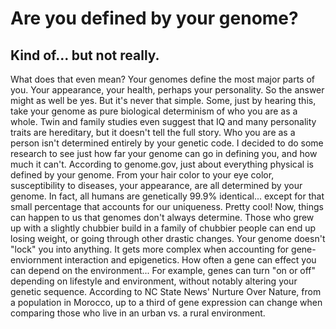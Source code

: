 # Are you defined by your genome?
## Kind of... but not really.
What does that even mean? 
Your genomes define the most major parts of you. Your appearance, your health, perhaps your personality. So the answer might as well be yes. But it's never that simple. Some, just by hearing this, take your genome as pure biological determinism of who you are as a whole. Twin and family studies even suggest that IQ and many personality traits are hereditary, but it doesn't tell the full story. Who you are as a person isn't determined entirely by your genetic code. I decided to do some research to see just how far your genome can go in defining you, and how much it can't.
According to genome.gov, just about everything physical is defined by your genome. From your hair color to your eye color, susceptibility to diseases, your appearance, are all determined by your genome. In fact, all humans are genetically 99.9% identical... except for that small percentage that accounts for our uniqueness. Pretty cool!
Now, things can happen to us that genomes don't always determine. Those who grew up with a slightly chubbier build in a family of chubbier people can end up losing weight, or going through other drastic changes. Your genome doesn't "lock" you into anything. It gets more complex when accounting for gene-enviornment interaction and epigenetics. How often a gene can effect you can depend on the environment... For example, genes can turn "on or off" depending on lifestyle and environment, without notably altering your genetic sequence. According to NC State News' Nurture Over Nature, from a population in Morocco, up to a third of gene expression can change when comparing those who live in an urban vs. a rural environment.
